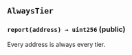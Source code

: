 ## `AlwaysTier`






### `report(address) → uint256` (public)

Every address is always every tier.





